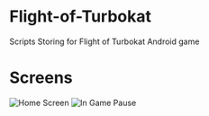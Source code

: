 # Flight-of-Turbokat
Scripts Storing for Flight of Turbokat Android game

# Screens

![Home Screen](https://image.prntscr.com/image/Ih-V49-zQt_fVRSvvZlwsA.png) ![In Game Pause](https://image.prntscr.com/image/jSbzbRFwRAaYndkwxDokLg.png)
